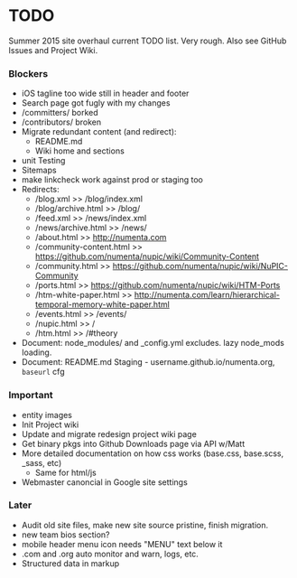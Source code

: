 # TODO

Summer 2015 site overhaul current TODO list. Very rough. Also see GitHub Issues
and Project Wiki.

### Blockers

* iOS tagline too wide still in header and footer
* Search page got fugly with my changes
* /committers/ borked
* /contributors/ broken
* Migrate redundant content (and redirect):
  * README.md
  * Wiki home and sections
* unit Testing
* Sitemaps
* make linkcheck work against prod or staging too
* Redirects:
  * /blog.xml >> /blog/index.xml
  * /blog/archive.html >> /blog/
  * /feed.xml >> /news/index.xml
  * /news/archive.html >> /news/
  * /about.html >> http://numenta.com
  * /community-content.html >> https://github.com/numenta/nupic/wiki/Community-Content
  * /community.html >> https://github.com/numenta/nupic/wiki/NuPIC-Community
  * /ports.html >> https://github.com/numenta/nupic/wiki/HTM-Ports
  * /htm-white-paper.html >> http://numenta.com/learn/hierarchical-temporal-memory-white-paper.html
  * /events.html >> /events/
  * /nupic.html >> /
  * /htm.html >> /#theory
* Document: node_modules/ and _config.yml excludes. lazy node_mods loading.
* Document: README.md Staging - username.github.io/numenta.org, `baseurl` cfg

### Important

* entity images
* Init Project wiki
* Update and migrate redesign project wiki page
* Get binary pkgs into Github Downloads page via API w/Matt
* More detailed documentation on how css works (base.css, base.scss, _sass, etc)
  * Same for html/js
* Webmaster canoncial in Google site settings

### Later

* Audit old site files, make new site source pristine, finish migration.
* new team bios section?
* mobile header menu icon needs "MENU" text below it
* .com and .org auto monitor and warn, logs, etc.
* Structured data in markup
